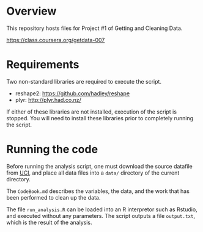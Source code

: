 # Overview

This repository hosts files for Project #1 of Getting and Cleaning Data.

https://class.coursera.org/getdata-007

# Requirements

Two non-standard libraries are required to execute the script.
* reshape2: https://github.com/hadley/reshape
* plyr: http://plyr.had.co.nz/

If either of these libraries are not installed, execution of the script is stopped.  You will need to install these libraries prior to completely running the script.

# Running the code

Before running the analysis script, one must download the source datafile from [UCI](http://archive.ics.uci.edu/ml/datasets/Human+Activity+Recognition+Using+Smartphones), and place all data files into a `data/` directory of the current directory.

The `CodeBook.md` describes the variables, the data, and the work that has been performed to clean up the data.

The file `run_analysis.R` can be loaded into an R interpretor such as Rstudio, and executed without any parameters. The script outputs a file `output.txt`, which is the result of the analysis.